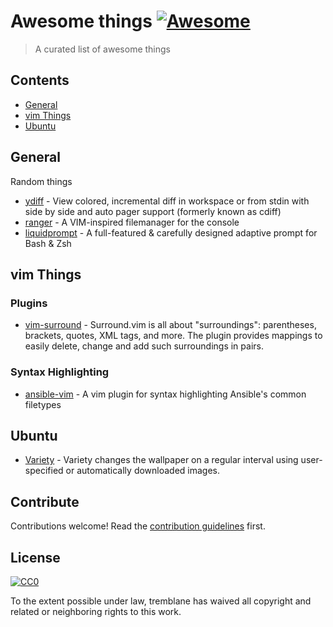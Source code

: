 # Awesome things [![Awesome](https://cdn.rawgit.com/sindresorhus/awesome/d7305f38d29fed78fa85652e3a63e154dd8e8829/media/badge.svg)](https://github.com/sindresorhus/awesome)

> A curated list of awesome things


## Contents

- [General](#general)
- [vim Things](#vim-things)
- [Ubuntu](#ubuntu)


## General

Random things

- [ydiff](https://github.com/ymattw/ydiff) - View colored, incremental diff in workspace or from stdin with side by side and auto pager support (formerly known as cdiff)
- [ranger](https://github.com/ranger/ranger) - A VIM-inspired filemanager for the console
- [liquidprompt](https://github.com/nojhan/liquidprompt) - A full-featured & carefully designed adaptive prompt for Bash & Zsh

## vim Things

### Plugins

- [vim-surround](https://github.com/tpope/vim-surround) - Surround.vim is all about "surroundings": parentheses, brackets, quotes, XML tags, and more. The plugin provides mappings to easily delete, change and add such surroundings in pairs.

### Syntax Highlighting

- [ansible-vim](https://github.com/pearofducks/ansible-vim) - A vim plugin for syntax highlighting Ansible's common filetypes

## Ubuntu

- [Variety](https://launchpad.net/variety) - Variety changes the wallpaper on a regular interval using user-specified or automatically downloaded images.

## Contribute

Contributions welcome! Read the [contribution guidelines](contributing.md) first.


## License

[![CC0](http://mirrors.creativecommons.org/presskit/buttons/88x31/svg/cc-zero.svg)](http://creativecommons.org/publicdomain/zero/1.0)

To the extent possible under law, tremblane has waived all copyright and
related or neighboring rights to this work.
